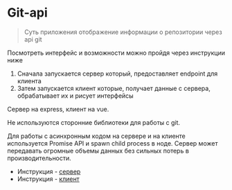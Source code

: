 # Git-api

> Суть приложения отображение информации о репозитории через api git 

Посмотреть интерфейс и возможности можно пройдя через инструкции ниже
1. Сначала запускается сервер который, предоставляет endpoint для клиента
2. Затем запускается клиент которые, получает данные с сервера, обрабатывает их и рисует интерфейсы

Сервер на express, клиент на vue.

Не используются сторонние библиотеки для работы с git.

Для работы с асинхронным кодом на сервере и на клиенте используется Promise API и spawn child process в ноде.
Сервер может передавать огромные объемы данных без сильных потерь в производительности.

* Инструкция - [сервер](./server/README.md)
* Инструкция - [клиент](./client/README.md)
